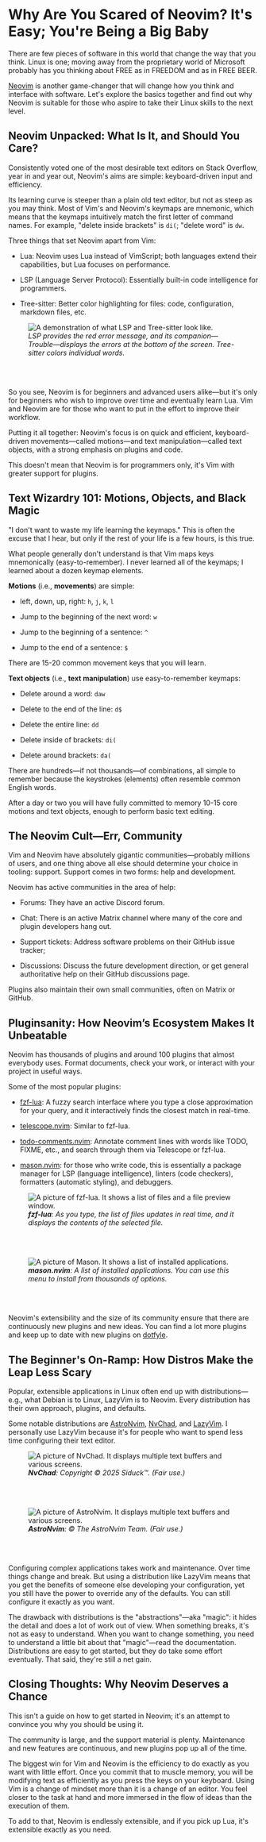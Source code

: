 # Why Are You Scared of Neovim? It's Easy; You're Being a Big Baby

There are few pieces of software in this world that change the way that you think. Linux is one; moving away from the proprietary world of Microsoft probably has you thinking about FREE as in FREEDOM and as in FREE BEER.

[Neovim](https://neovim.io/) is another game-changer that will change how you think and interface with software. Let's explore the basics together and find out why Neovim is suitable for those who aspire to take their Linux skills to the next level.

## Neovim Unpacked: What Is It, and Should You Care?

Consistently voted one of the most desirable text editors on Stack Overflow, year in and year out, Neovim's aims are simple: keyboard-driven input and efficiency.

Its learning curve is steeper than a plain old text editor, but not as steep as you may think. Most of Vim's and Neovim's keymaps are mnemonic, which means that the keymaps intuitively match the first letter of command names. For example, "delete inside brackets" is `di(`; "delete word" is `dw`.

Three things that set Neovim apart from Vim:

- Lua: Neovim uses Lua instead of VimScript; both languages extend their capabilities, but Lua focuses on performance.

- LSP (Language Server Protocol): Essentially built-in code intelligence for programmers.

- Tree-sitter: Better color highlighting for files: code, configuration, markdown files, etc.

<figure>
  <img src="./assets/lsp-and-tree-sitter.png" alt="A demonstration of what LSP and Tree-sitter look like.">
  <figcaption><i>LSP provides the red error message, and its companion—Trouble—displays the errors at the bottom of the screen. Tree-sitter colors individual words.</i></figcaption>
</figure>
<br />
<br />

So you see, Neovim is for beginners and advanced users alike—but it's only for beginners who wish to improve over time and eventually learn Lua. Vim and Neovim are for those who want to put in the effort to improve their workflow.

Putting it all together: Neovim's focus is on quick and efficient, keyboard-driven movements—called motions—and text manipulation—called text objects, with a strong emphasis on plugins and code.

This doesn't mean that Neovim is for programmers only, it's Vim with greater support for plugins.

## Text Wizardry 101: Motions, Objects, and Black Magic

"I don't want to waste my life learning the keymaps." This is often the excuse that I hear, but only if the rest of your life is a few hours, is this true.

What people generally don't understand is that Vim maps keys mnemonically (easy-to-remember). I never learned all of the keymaps; I learned about a dozen keymap elements.

**Motions** (i.e., **movements**) are simple:

- left, down, up, right: `h`, `j`, `k`, `l`

- Jump to the beginning of the next word: `w`

- Jump to the beginning of a sentence: `^`

- Jump to the end of a sentence: `$`

There are 15-20 common movement keys that you will learn.

**Text objects** (i.e., **text manipulation**) use easy-to-remember keymaps:

- Delete around a word: `daw`

- Delete to the end of the line: `d$`

- Delete the entire line: `dd`

- Delete inside of brackets: `di(`

- Delete around brackets: `da(`

There are hundreds—if not thousands—of combinations, all simple to remember because the keystrokes (elements) often resemble common English words.

After a day or two you will have fully committed to memory 10-15 core motions and text objects, enough to perform basic text editing.

## The Neovim Cult—Err, Community

Vim and Neovim have absolutely gigantic communities—probably millions of users, and one thing above all else should determine your choice in tooling: support. Support comes in two forms: help and development.

Neovim has active communities in the area of help:

- Forums: They have an active Discord forum.

- Chat: There is an active Matrix channel where many of the core and plugin developers hang out.

- Support tickets: Address software problems on their GitHub issue tracker;

- Discussions: Discuss the future development direction, or get general authoritative help on their GitHub discussions page.

Plugins also maintain their own small communities, often on Matrix or GitHub.

## Pluginsanity: How Neovim’s Ecosystem Makes It Unbeatable

Neovim has thousands of plugins and around 100 plugins that almost everybody uses. Format documents, check your work, or interact with your project in useful ways.

Some of the most popular plugins:

- [fzf-lua](https://github.com/ibhagwan/fzf-lua): A fuzzy search interface where you type a close approximation for your query, and it interactively finds the closest match in real-time.

- [telescope.nvim](https://github.com/nvim-telescope/telescope.nvim): Similar to fzf-lua.

- [todo-comments.nvim](https://github.com/folke/todo-comments.nvim): Annotate comment lines with words like TODO, FIXME, etc., and search through them via Telescope or fzf-lua.

- [mason.nvim](https://dotfyle.com/plugins/williamboman/mason.nvim): for those who write code, this is essentially a package manager for LSP (language intelligence), linters (code checkers), formatters (automatic styling), and debuggers.

<figure>
  <img src="./assets/fzf-lua.png" alt="A picture of fzf-lua. It shows a list of files and a file preview window.">
  <figcaption><i><b>fzf-lua</b>: As you type, the list of files updates in real time, and it displays the contents of the selected file.</i></figcaption>
</figure>
<br />
<br />

<figure>
  <img src="./assets/mason.png" alt="A picture of Mason. It shows a list of installed applications.">
  <figcaption><i><b>mason.nvim</b>: A list of installed applications. You can use this menu to install from thousands of options.</i></figcaption>
</figure>
<br />
<br />

Neovim's extensibility and the size of its community ensure that there are continuously new plugins and new ideas. You can find a lot more plugins and keep up to date with new plugins on [dotfyle](https://dotfyle.com/).

## The Beginner's On-Ramp: How Distros Make the Leap Less Scary

Popular, extensible applications in Linux often end up with distributions—e.g., what Debian is to Linux, LazyVim is to Neovim. Every distribution has their own approach, plugins, and defaults.

Some notable distributions are [AstroNvim](https://astronvim.com/), [NvChad](https://github.com/NvChad/NvChad), and [LazyVim](http://www.lazyvim.org/). I personally use LazyVim because it's for people who want to spend less time configuring their text editor.

<figure>
  <img src="./assets/nvchad.webp" alt="A picture of NvChad. It displays multiple text buffers and various screens.">
  <figcaption><i><b>NvChad</b>: Copyright © 2025 Siduck™. (Fair use.)</i></figcaption>
</figure>
<br />
<br />

<figure>
  <img src="./assets/astrinvim.webp" alt="A picture of AstroNvim. It displays multiple text buffers and various screens.">
  <figcaption><i><b>AstroNvim</b>: © The AstroNvim Team. (Fair use.)</i></figcaption>
</figure>
<br />
<br />

Configuring complex applications takes work and maintenance. Over time things change and break. But using a distribution like LazyVim means that you get the benefits of someone else developing your configuration, yet you still have the power to override any of the defaults. You can still configure it exactly as you want.

The drawback with distributions is the "abstractions"—aka "magic": it hides the detail and does a lot of work out of view. When something breaks, it's not as easy to understand. When you want to change something, you need to understand a little bit about that "magic"—read the documentation. Distributions are easy to get started, but they do take some effort eventually. That said, they're still a net gain.

## Closing Thoughts: Why Neovim Deserves a Chance

This isn't a guide on how to get started in Neovim; it's an attempt to convince you why you should be using it.

The community is large, and the support material is plenty. Maintenance and new features are continuous, and new plugins pop up all of the time.

The biggest win for Vim and Neovim is the efficiency to do exactly as you want with little effort. Once you commit that to muscle memory, you will be modifying text as efficiently as you press the keys on your keyboard. Using Vim is a change of mindset more than it is a change of an editor. You feel closer to the task at hand and more immersed in the flow of ideas than the execution of them.

To add to that, Neovim is endlessly extensible, and if you pick up Lua, it's extensible exactly as you need.

